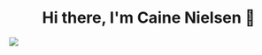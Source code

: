 <h1 align="center">
  Hi there, I'm Caine Nielsen 🥑
</h1>
<a href="https://cainenielsen.com"><img src="https://cainenielsen.github.io/cainenielsen/portfolio.png" /></a>